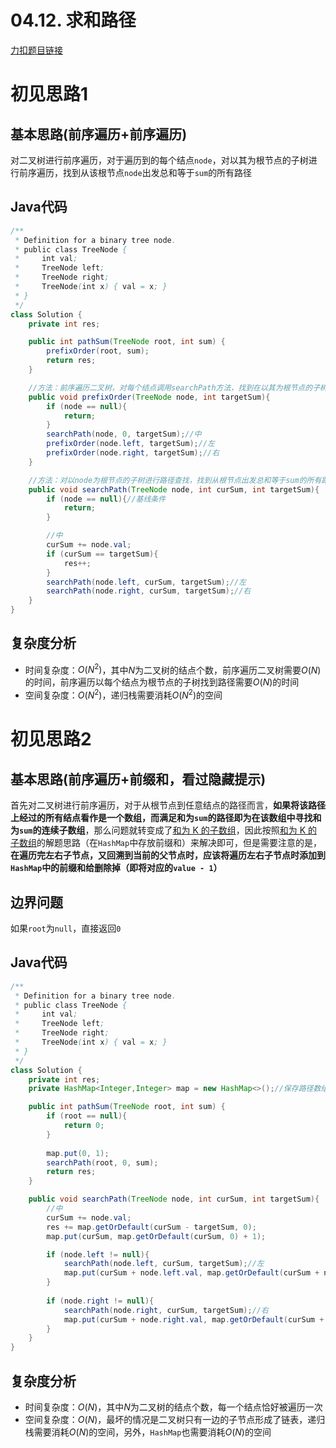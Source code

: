 # 04.12. 求和路径

[力扣题目链接](https://leetcode-cn.com/problems/paths-with-sum-lcci/)


# 初见思路1

## 基本思路(前序遍历+前序遍历)

对二叉树进行前序遍历，对于遍历到的每个结点`node`，对以其为根节点的子树进行前序遍历，找到从该根节点`node`出发总和等于`sum`的所有路径

## Java代码
```java
/**
 * Definition for a binary tree node.
 * public class TreeNode {
 *     int val;
 *     TreeNode left;
 *     TreeNode right;
 *     TreeNode(int x) { val = x; }
 * }
 */
class Solution {
    private int res;

    public int pathSum(TreeNode root, int sum) {
        prefixOrder(root, sum);
        return res;
    }

    //方法：前序遍历二叉树，对每个结点调用searchPath方法，找到在以其为根节点的子树中从根节点出发总和等于sum的所有路径
    public void prefixOrder(TreeNode node, int targetSum){
        if (node == null){
            return;
        }
        searchPath(node, 0, targetSum);//中
        prefixOrder(node.left, targetSum);//左
        prefixOrder(node.right, targetSum);//右
    }

    //方法：对以node为根节点的子树进行路径查找，找到从根节点出发总和等于sum的所有路径
    public void searchPath(TreeNode node, int curSum, int targetSum){
        if (node == null){//基线条件
            return;
        }

        //中
        curSum += node.val;
        if (curSum == targetSum){
            res++;
        }
        searchPath(node.left, curSum, targetSum);//左
        searchPath(node.right, curSum, targetSum);//右
    }
}
```

## 复杂度分析
- 时间复杂度：$O(N^{2})$，其中$N$为二叉树的结点个数，前序遍历二叉树需要$O(N)$的时间，前序遍历以每个结点为根节点的子树找到路径需要$O(N)$的时间
- 空间复杂度：$O(N^{2})$，递归栈需要消耗$O(N^{2})$的空间

# 初见思路2

## 基本思路(前序遍历+前缀和，看过隐藏提示)

首先对二叉树进行前序遍历，对于从根节点到任意结点的路径而言，<strong>如果将该路径上经过的所有结点看作是一个数组，而满足和为`sum`的路径即为在该数组中寻找和为`sum`的连续子数组</strong>，那么问题就转变成了<a href="../哈希表篇/0560. 和为 K 的子数组.md">和为 K 的子数组</a>，因此按照<a href="../哈希表篇/0560. 和为 K 的子数组.md">和为 K 的子数组</a>的解题思路（在`HashMap`中存放前缀和）来解决即可，但是需要注意的是，<strong>在遍历完左右子节点，又回溯到当前的父节点时，应该将遍历左右子节点时添加到`HashMap`中的前缀和给删除掉（即将对应的`value - 1`）</strong>

## 边界问题

如果`root`为`null`，直接返回`0`

## Java代码
```java
/**
 * Definition for a binary tree node.
 * public class TreeNode {
 *     int val;
 *     TreeNode left;
 *     TreeNode right;
 *     TreeNode(int x) { val = x; }
 * }
 */
class Solution {
    private int res;
    private HashMap<Integer,Integer> map = new HashMap<>();//保存路径数组的前缀和，key=前缀和，value=该前缀和出现的次数

    public int pathSum(TreeNode root, int sum) {
        if (root == null){
            return 0;
        }
        
        map.put(0, 1);
        searchPath(root, 0, sum);
        return res;
    }

    public void searchPath(TreeNode node, int curSum, int targetSum){
        //中
        curSum += node.val;
        res += map.getOrDefault(curSum - targetSum, 0);
        map.put(curSum, map.getOrDefault(curSum, 0) + 1);

        if (node.left != null){
            searchPath(node.left, curSum, targetSum);//左
            map.put(curSum + node.left.val, map.getOrDefault(curSum + node.left.val, 0) - 1);//回溯
        }
        
        if (node.right != null){
            searchPath(node.right, curSum, targetSum);//右
            map.put(curSum + node.right.val, map.getOrDefault(curSum + node.right.val, 0) - 1);//回溯
        }
    }
}
```

## 复杂度分析
- 时间复杂度：$O(N)$，其中$N$为二叉树的结点个数，每一个结点恰好被遍历一次
- 空间复杂度：$O(N)$，最坏的情况是二叉树只有一边的子节点形成了链表，递归栈需要消耗$O(N)$的空间，另外，`HashMap`也需要消耗$O(N)$的空间